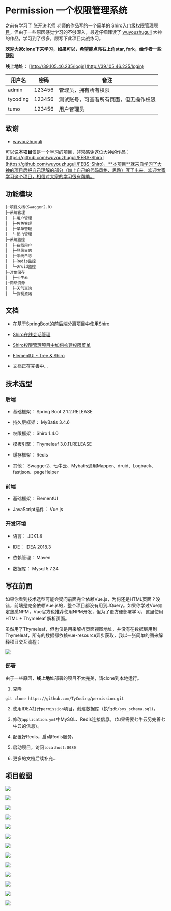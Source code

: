 # Permission 一个权限管理系统

之前有学习了 [张开涛老师](https://jinnianshilongnian.iteye.com/blog/2018936) 老师的作品写的一个简单的 [Shiro入门级权限管理项目](https://github.com/TyCoding/shiro)，但由于一些原因感觉学习的不够深入，最近仔细拜读了 [wuyouzhuguli](https://github.com/wuyouzhuguli) 大神的作品，学习到了很多，顾写下此项目实战练习。 

**欢迎大家clone下来学习，如果可以，希望能点亮右上角star, fork，给作者一些鼓励**

**线上地址：** [http://39.105.46.235/login](http://39.105.46.235/login)

| 用户名 | 密码 | 备注 |
| --- | --- | --- |
| admin | 123456 | 管理员，拥有所有权限 |
| tycoding | 123456 | 测试账号，可查看所有页面，但无操作权限 |
| tumo | 123456 | 用户管理员 |

## 致谢

* [wuyouzhuguli](https://github.com/wuyouzhuguli) 

可以说**本项目**仅是一个学习的项目，非常感谢这位大神的作品：[https://github.com/wuyouzhuguli/FEBS-Shiro](https://github.com/wuyouzhuguli/FEBS-Shiro)，**本项目**就来自学习了大神的项目后把自己理解的部分（加上自己的代码风格、思路）写了出来。欢迎大家学习这个项目，相信对大家的学习很有帮助。

## 功能模块

```
├─项目文档(Swagger2.0)
├─系统管理
│  ├─用户管理
│  ├─角色管理
│  ├─菜单管理
│  └─部门管理
├─系统监控
│  ├─在线用户
│  ├─登录日志
│  ├─系统日志
│  ├─Redis监控
│  └─Druid监控
├─对象储存
│  ├─七牛云
│─网络资源
│  ├─天气查询
│  └─影视资讯
```

## 文档 

* [在基于SpringBoot的前后端分离项目中使用Shiro](https://tycoding.cn/2019/01/25/springboot-shiro/)

* [Shiro在线会话管理](https://tycoding.cn/2019/02/16/54-shiro-session/)

* [Shiro权限管理项目中如何构建权限菜单](https://tycoding.cn/2019/01/30/shiro-tree/)

* [ElementUI - Tree & Shiro](https://tycoding.cn/2019/02/16/53-shiro-tree2-md/)

* 文档正在完善中...

## 技术选型

### 后端

* 基础框架： Spring Boot 2.1.2.RELEASE

* 持久层框架： MyBatis 3.4.6 

* 权限框架： Shiro 1.4.0

* 模板引擎： Thymeleaf 3.0.11.RELEASE

* 缓存框架： Redis 

* 其他： Swagger2、七牛云、Mybatis通用Mapper、druid、Logback、fastjson、pageHelper

### 前端

* 基础框架： ElementUI

* JavaScript插件： Vue.js

### 开发环境

* 语言： JDK1.8

* IDE： IDEA 2018.3

* 依赖管理： Maven

* 数据库： Mysql 5.7.24

## 写在前面

如果你看到技术选型可能会疑问前面完全依赖Vue.js，为何还是HTML页面？没错，前端是完全依赖Vue.js的，整个项目都没有用到JQuery。如果你学过Vue肯定熟悉NPM，Vue官方也推荐使用NPM开发，但为了更方便部署学习，这里使用HTML + Thymeleaf 解析页面。

虽然用了Thymeleaf，但也仅是用来解析页面视图地址，并没有在数据层用到Thymeleaf，所有的数据都依赖vue-resource异步获取，我以一张简单的图来解释项目交互流程：

![](http://cdn.tycoding.cn/20190315204846.png)

### 部署

由于一些原因，**线上地址**部署的项目不太完美，请clone到本地运行。

1. 克隆

```
git clone https://github.com/TyCoding/permission.git
```

2. 使用IDEA打开`permission`项目，创建数据库（执行`db/sys_schema.sql`）。

3. 修改`application.yml`中MySQL、Redis连接信息。（如果需要七牛云另完善七牛云的信息）。

4. 配置好Redis，启动Redis服务。

5. 启动项目，访问`localhost:8080`

6. 更多的文档后续补充...

## 项目截图

![](doc/1.png)

![](doc/2.png)

![](doc/3.png)

![](doc/4.png)

![](doc/5.png)

![](doc/6.png)

![](doc/7.png)

![](doc/8.png)

![](doc/9.png)

![](doc/10.png)

![](doc/11.png)

![](doc/12.png)

![](doc/13.png)


